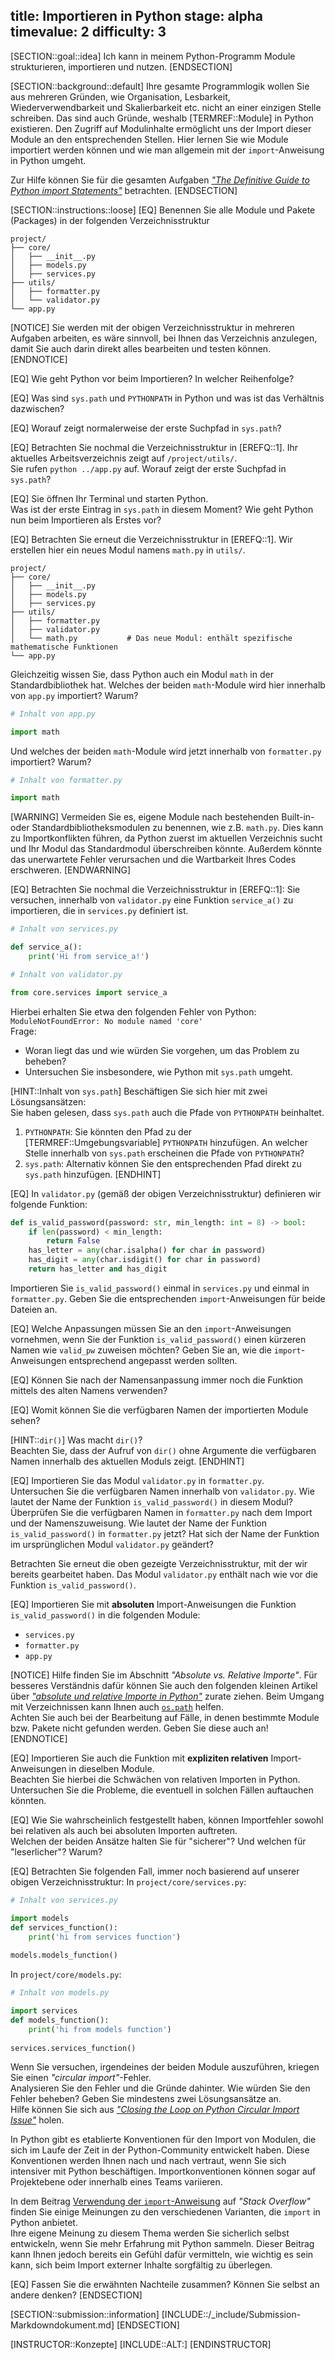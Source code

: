 title: Importieren in Python
stage: alpha
timevalue: 2
difficulty: 3
---

[SECTION::goal::idea]
Ich kann in meinem Python-Programm Module strukturieren, importieren und nutzen.
[ENDSECTION]

[SECTION::background::default]
Ihre gesamte Programmlogik wollen Sie aus mehreren Gründen, wie Organisation, Lesbarkeit, 
Wiederverwendbarkeit und Skalierbarkeit etc. nicht an einer einzigen Stelle schreiben. 
Das sind auch Gründe, weshalb [TERMREF::Module] in Python existieren.
Den Zugriff auf Modulinhalte ermöglicht uns der Import dieser Module an den entsprechenden Stellen. 
Hier lernen Sie wie Module importiert werden können und 
wie man allgemein mit der `import`-Anweisung in Python umgeht.

Zur Hilfe können Sie für die gesamten Aufgaben
[*"The Definitive Guide to Python import Statements"*](https://chrisyeh96.github.io/2017/08/08/definitive-guide-python-imports.html) betrachten.
[ENDSECTION]

[SECTION::instructions::loose]
[EQ] Benennen Sie alle Module und Pakete (Packages) in der folgenden Verzeichnisstruktur
```
project/
├── core/
│   ├── __init__.py
│   ├── models.py
│   ├── services.py
├── utils/
│   ├── formatter.py
│   └── validator.py
└── app.py
```

[NOTICE]
Sie werden mit der obigen Verzeichnisstruktur in mehreren Aufgaben arbeiten, es wäre sinnvoll, 
bei Ihnen das Verzeichnis anzulegen, damit Sie auch darin direkt alles bearbeiten und testen können. 
[ENDNOTICE]


[EQ] Wie geht Python vor beim Importieren? In welcher Reihenfolge?

[EQ] Was sind `sys.path` und `PYTHONPATH` in Python und was ist das Verhältnis dazwischen? 

[EQ] Worauf zeigt normalerweise der erste Suchpfad in `sys.path`? 

[EQ] Betrachten Sie nochmal die Verzeichnisstruktur in [EREFQ::1].
Ihr aktuelles Arbeitsverzeichnis zeigt auf `/project/utils/`.  
Sie rufen `python ../app.py` auf. 
Worauf zeigt der erste Suchpfad in `sys.path`?

[EQ] Sie öffnen Ihr Terminal und starten Python.  
Was ist der erste Eintrag in `sys.path` in diesem Moment?
Wie geht Python nun beim Importieren als Erstes vor?

[EQ] Betrachten Sie erneut die Verzeichnisstruktur in [EREFQ::1].
Wir erstellen hier ein neues Modul namens `math.py` in `utils/`.
```
project/
├── core/
│   ├── __init__.py
│   ├── models.py
│   ├── services.py
├── utils/
│   ├── formatter.py
│   ├── validator.py
│   └── math.py           # Das neue Modul: enthält spezifische mathematische Funktionen
└── app.py
```
Gleichzeitig wissen Sie, dass Python auch ein Modul `math` in der Standardbibliothek hat.
Welches der beiden `math`-Module wird hier innerhalb von `app.py` importiert? Warum?
```python
# Inhalt von app.py

import math
```
Und welches der beiden `math`-Module wird jetzt innerhalb von `formatter.py` importiert? Warum?
```python
# Inhalt von formatter.py

import math
```

[WARNING]
Vermeiden Sie es, eigene Module nach bestehenden Built-in- oder Standardbibliotheksmodulen zu benennen,
wie z.B. `math.py`.
Dies kann zu Importkonflikten führen,
da Python zuerst im aktuellen Verzeichnis sucht und Ihr Modul das Standardmodul überschreiben könnte.
Außerdem könnte das unerwartete Fehler verursachen und die Wartbarkeit Ihres Codes erschweren.
[ENDWARNING]

[EQ] Betrachten Sie nochmal die Verzeichnisstruktur in [EREFQ::1]:
Sie versuchen, innerhalb von `validator.py` eine Funktion `service_a()` zu importieren,
die in `services.py` definiert ist. 
```python
# Inhalt von services.py

def service_a():
    print('Hi from service_a!')
```
```python
# Inhalt von validator.py

from core.services import service_a
```
Hierbei erhalten Sie etwa den folgenden Fehler von Python:
`ModuleNotFoundError: No module named 'core'`  
Frage:  
- Woran liegt das und wie würden Sie vorgehen, um das Problem zu beheben?  
- Untersuchen Sie insbesondere, wie Python mit `sys.path` umgeht.

[HINT::Inhalt von `sys.path`]
Beschäftigen Sie sich hier mit zwei Lösungsansätzen:  
Sie haben gelesen, dass `sys.path` auch die Pfade von `PYTHONPATH` beinhaltet.  
1. `PYTHONPATH`: Sie könnten den Pfad zu der [TERMREF::Umgebungsvariable] `PYTHONPATH` hinzufügen.
An welcher Stelle innerhalb von `sys.path` erscheinen die Pfade von `PYTHONPATH`?  
2. `sys.path`: Alternativ können Sie den entsprechenden Pfad direkt zu `sys.path` hinzufügen.
[ENDHINT]

[EQ] In `validator.py` (gemäß der obigen Verzeichnisstruktur) definieren wir folgende Funktion:

```python
def is_valid_password(password: str, min_length: int = 8) -> bool:
    if len(password) < min_length:
        return False
    has_letter = any(char.isalpha() for char in password)
    has_digit = any(char.isdigit() for char in password)
    return has_letter and has_digit
```

Importieren Sie `is_valid_password()` einmal in `services.py` und einmal in `formatter.py`. 
Geben Sie die entsprechenden `import`-Anweisungen für beide Dateien an.

[EQ] Welche Anpassungen müssen Sie an den `import`-Anweisungen vornehmen,
wenn Sie der Funktion `is_valid_password()` einen kürzeren Namen wie `valid_pw` zuweisen möchten?
Geben Sie an, wie die `import`-Anweisungen entsprechend angepasst werden sollten.

[EQ] Können Sie nach der Namensanpassung immer noch die Funktion mittels des alten Namens verwenden?

[EQ] Womit können Sie die verfügbaren Namen der importierten Module sehen?

[HINT::`dir()`]
Was macht `dir()`?  
Beachten Sie,
dass der Aufruf von `dir()` ohne Argumente die verfügbaren Namen innerhalb des aktuellen Moduls zeigt. 
[ENDHINT]

[EQ] Importieren Sie das Modul `validator.py` in `formatter.py`.  
Untersuchen Sie die verfügbaren Namen innerhalb von `validator.py`. 
Wie lautet der Name der Funktion `is_valid_password()` in diesem Modul?  
Überprüfen Sie die verfügbaren Namen in `formatter.py` nach dem Import und der Namenszuweisung. 
Wie lautet der Name der Funktion `is_valid_password()` in `formatter.py` jetzt? 
Hat sich der Name der Funktion im ursprünglichen Modul `validator.py` geändert?  

Betrachten Sie erneut die oben gezeigte Verzeichnisstruktur, mit der wir bereits gearbeitet haben. 
Das Modul `validator.py` enthält nach wie vor die Funktion `is_valid_password()`.

[EQ] Importieren Sie mit **absoluten** Import-Anweisungen die Funktion `is_valid_password()`
in die folgenden Module:  
- `services.py`  
- `formatter.py`  
- `app.py`

[NOTICE]
Hilfe finden Sie im Abschnitt *"Absolute vs. Relative Importe"*. 
Für besseres Verständnis dafür können Sie auch den folgenden kleinen Artikel über
[*"absolute und relative Importe in Python"*](https://realpython.com/absolute-vs-relative-python-imports/)
zurate ziehen.
Beim Umgang mit Verzeichnissen kann Ihnen auch
[`os.path`](https://docs.python.org/3/library/os.path.html) helfen.  
Achten Sie auch bei der Bearbeitung auf Fälle,
in denen bestimmte Module bzw. Pakete nicht gefunden werden. Geben Sie diese auch an!
[ENDNOTICE]

[EQ] Importieren Sie auch die Funktion mit **expliziten relativen** Import-Anweisungen in dieselben Module.  
Beachten Sie hierbei die Schwächen von relativen Importen in Python. 
Untersuchen Sie die Probleme, die eventuell in solchen Fällen auftauchen könnten.

[EQ] Wie Sie wahrscheinlich festgestellt haben,
können Importfehler sowohl bei relativen als auch bei absoluten Importen auftreten.  
Welchen der beiden Ansätze halten Sie für "sicherer"? Und welchen für "leserlicher"? Warum?

[EQ] Betrachten Sie folgenden Fall, immer noch basierend auf unserer obigen Verzeichnisstruktur:
In `project/core/services.py`:
```python
# Inhalt von services.py

import models
def services_function():
    print('hi from services function')
    
models.models_function()
```
In `project/core/models.py`:
```python
# Inhalt von models.py

import services
def models_function():
    print('hi from models function')
    
services.services_function()
```
Wenn Sie versuchen, irgendeines der beiden Module auszuführen,
kriegen Sie einen *"circular import"*-Fehler.  
Analysieren Sie den Fehler und die Gründe dahinter. 
Wie würden Sie den Fehler beheben? Geben Sie mindestens zwei Lösungsansätze an.   
Hilfe können Sie sich aus
[*"Closing the Loop on Python Circular Import Issue"*](https://www.mend.io/blog/closing-the-loop-on-python-circular-import-issue/) holen.

In Python gibt es etablierte Konventionen für den Import von Modulen, 
die sich im Laufe der Zeit in der Python-Community entwickelt haben. 
Diese Konventionen werden Ihnen nach und nach vertraut, 
wenn Sie sich intensiver mit Python beschäftigen. 
Importkonventionen können sogar auf Projektebene oder innerhalb eines Teams variieren.

In dem Beitrag [Verwendung der `import`-Anweisung](https://stackoverflow.com/a/29193752/2810305)
auf *"Stack Overflow"* finden Sie einige Meinungen zu den verschiedenen Varianten,
die `import` in Python anbietet.  
Ihre eigene Meinung zu diesem Thema werden Sie sicherlich selbst entwickeln, 
wenn Sie mehr Erfahrung mit Python sammeln. 
Dieser Beitrag kann Ihnen jedoch bereits ein Gefühl dafür vermitteln, wie wichtig es sein kann, 
sich beim Import externer Inhalte sorgfältig zu überlegen.

[EQ] Fassen Sie die erwähnten Nachteile zusammen? Können Sie selbst an andere denken?
[ENDSECTION]

[SECTION::submission::information]
[INCLUDE::/_include/Submission-Markdowndokument.md]
[ENDSECTION]

[INSTRUCTOR::Konzepte]
[INCLUDE::ALT:]
[ENDINSTRUCTOR]